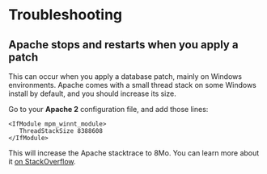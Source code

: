 Troubleshooting
===============

Apache stops and restarts when you apply a patch
------------------------------------------------

This can occur when you apply a database patch, mainly on Windows environments.
Apache comes with a small thread stack on some Windows install by default, and you should
increase its size.

Go to your **Apache 2** configuration file, and add those lines:

```
<IfModule mpm_winnt_module>
   ThreadStackSize 8388608
</IfModule>
```

This will increase the Apache stacktrace to 8Mo. You can learn more about it [on StackOverflow](http://stackoverflow.com/questions/5058845/how-do-i-increase-the-stack-size-for-apache-running-under-windows-7).
